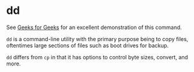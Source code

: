 # dd

See [Geeks for Geeks](https://www.geeksforgeeks.org/dd-command-linux/) for an excellent demonstration of this command. 

`dd` is a command-line utility with the primary purpose being to copy files, oftentimes large sections of files such as boot drives for backup. 

`dd` differs from `cp` in that it has options to control byte sizes, convert, and more. 